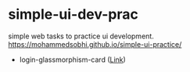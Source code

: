 # simple-ui-dev-prac
simple web tasks to practice ui development. 
https://mohammedsobhi.github.io/simple-ui-practice/

- login-glassmorphism-card ([Link](https://mohammedsobhi.github.io/simple-ui-practice/login-glassmorphism-card/login-card.html))
